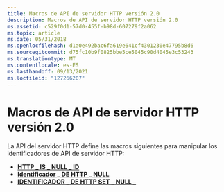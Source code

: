 ```yaml
---
title: Macros de API de servidor HTTP versión 2.0
description: Macros de API de servidor HTTP versión 2.0
ms.assetid: c529f0d1-57d0-455f-b98d-607279f2a062
ms.topic: article
ms.date: 05/31/2018
ms.openlocfilehash: d1a0e492bac6fa619e641cf4301230e47795b8d6
ms.sourcegitcommit: d75fc10b9f0825bbe5ce5045c90d4045e3c53243
ms.translationtype: MT
ms.contentlocale: es-ES
ms.lasthandoff: 09/13/2021
ms.locfileid: "127266207"
---
```

# <a name="http-server-api-version-20-macros"></a>Macros de API de servidor HTTP versión 2.0

La API del servidor HTTP define las macros siguientes para manipular los identificadores de API de servidor HTTP:

-   [**HTTP \_ IS \_ NULL \_ ID**](/windows/desktop/api/http/nf-http-http_is_null_id)
-   [**Identificador \_ DE HTTP \_ NULL**](/previous-versions/windows/desktop/legacy/aa364541(v=vs.85))
-   [**IDENTIFICADOR \_ DE HTTP SET \_ NULL \_**](/windows/desktop/api/http/nf-http-http_set_null_id)

 

 